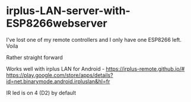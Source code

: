 # irplus-LAN-server-with-ESP8266webserver

I've lost one of my remote controllers and I only have one ESP8266 left.
Voila

Rather straight forward

Works well with irplus LAN for Android - https://irplus-remote.github.io/#
https://play.google.com/store/apps/details?id=net.binarymode.android.irpluslan&hl=fr

IR led is on 4 (D2) by default
